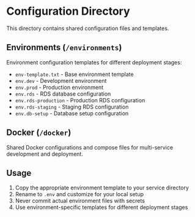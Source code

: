# Configuration Directory

This directory contains shared configuration files and templates.

## Environments (`/environments`)
Environment configuration templates for different deployment stages:

- `env-template.txt` - Base environment template
- `env.dev` - Development environment
- `env.prod` - Production environment
- `env.rds` - RDS database configuration
- `env.rds-production` - Production RDS configuration
- `env.rds-staging` - Staging RDS configuration
- `env.db-setup` - Database setup configuration

## Docker (`/docker`)
Shared Docker configurations and compose files for multi-service development and deployment.

## Usage
1. Copy the appropriate environment template to your service directory
2. Rename to `.env` and customize for your local setup
3. Never commit actual environment files with secrets
4. Use environment-specific templates for different deployment stages
